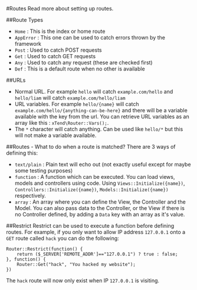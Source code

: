 #Routes
Read more about setting up routes.

##Route Types
* `Home` : This is the index or home route
* `AppError` : This one can be used to catch errors thrown by the framework
* `Post` : Used to catch POST requests
* `Get` : Used to catch GET requests
* `Any` : Used to catch any request (these are checked first)
* `Def` : This is a default route when no other is available

##URLs
* Normal URL. For example `hello` will catch `example.com/hello` and `hello/liam` will catch `example.com/hello/liam`
* URL variables. For example `hello/{name}` will catch `example.com/hello/{anything-can-be-here}` and there will be a variable available with the key from the url. You can retrieve URL variables as an array like this : `xTend\Router::Vars();`.
* The `*` character will catch anything. Can be used like `hello/*` but this will not make a variable available.

##Routes - What to do when a route is matched?
There are 3 ways of defining this:
* `text/plain` : Plain text will echo out (not exactly useful except for maybe some testing purposes)
* `function` : A function which can be executed. You can load views, models and controllers using code. Using `Views::Initialize({name})`, `Controllers::Initialize({name})`, `Models::Initialize({name})` respectively.
* `array` : An array where you can define the View, the Controller and the Model. You can also pass data to the Controller, or the View if there is no Controller defined, by adding a `Data` key with an array as it's value.

##Restrict
Restrict can be used to execute a function before defining routes. For example, if you only want to allow IP address `127.0.0.1` onto a `GET` route called `hack` you can do the following:
```
Router::Restrict(function() {
    return ($_SERVER['REMOTE_ADDR']=="127.0.0.1") ? true : false;
}, function() {
    Router::Get("hack", "You hacked my website");
})
```
The `hack` route will now  only exist when IP `127.0.0.1` is visiting.